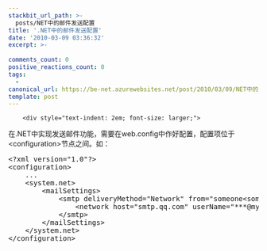 ```yaml
---
stackbit_url_path: >-
  posts/NET中的邮件发送配置
title: '.NET中的邮件发送配置'
date: '2010-03-09 03:36:32'
excerpt: >-
  
comments_count: 0
positive_reactions_count: 0
tags: 
  - 
canonical_url: https://be-net.azurewebsites.net/post/2010/03/09/NET中的邮件发送配置
template: post
---
```


        <div style="text-indent: 2em; font-size: larger;">
<p>在.NET中实现发送邮件功能，需要在web.config中作好配置，配置项位于&lt;configuration&gt;节点之间。如：</p>
<div style="text-indent: 0;">
<pre class="brush: xml">&lt;?xml version="1.0"?&gt;
&lt;configuration&gt;
    ...
    &lt;system.net&gt;
        &lt;mailSettings&gt;
            &lt;smtp deliveryMethod="Network" from="someone&lt;someone@myfootprints.cn&gt;"&gt;
                &lt;network host="smtp.qq.com" userName="***@myfootprints.cn" password="***"/&gt;
            &lt;/smtp&gt;
        &lt;/mailSettings&gt;
    &lt;/system.net&gt;
&lt;/configuration&gt;
</pre>
</div>
</div>
      